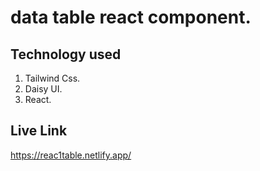 # data table react component.

## Technology used

1.  Tailwind Css.
2.  Daisy UI.
3.  React.

## Live Link

https://reac1table.netlify.app/
